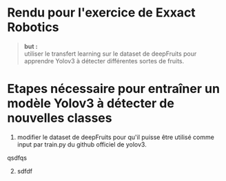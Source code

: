 # Rendu pour l'exercice de Exxact Robotics

>**but :**<br>
>utiliser le transfert learning sur le dataset de deepFruits pour apprendre Yolov3 à détecter différentes sortes de fruits.

# Etapes nécessaire pour entraîner un modèle Yolov3 à détecter de nouvelles classes

1. modifier le dataset de deepFruits pour qu'il puisse être utilisé comme input par train.py du github officiel de yolov3.

qsdfqs

2. sdfdf